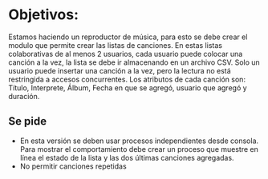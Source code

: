 # Objetivos:

Estamos haciendo un reproductor de música, para esto se debe crear el modulo que permite crear las listas de canciones. En estas listas colaborativas de al menos 2 usuarios, cada usuario puede colocar una canción a la vez, la lista se debe ir almacenando en un archivo CSV. Solo un usuario puede insertar una canción a la vez, pero la lectura no está restringida a accesos concurrentes. Los atributos de cada canción son: Título, Interprete, Álbum, Fecha en que se agregó, usuario que agregó y duración.

## Se pide

* En esta versión  se deben usar procesos independientes desde consola. Para mostrar el comportamiento debe crear un proceso que muestre en línea el estado de la lista y las dos últimas canciones agregadas.
* No permitir canciones repetidas
